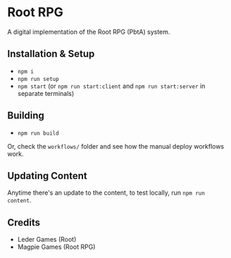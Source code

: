 
# Root RPG

A digital implementation of the Root RPG (PbtA) system.

## Installation & Setup

* `npm i`
* `npm run setup`
* `npm start` (or `npm run start:client` and `npm run start:server` in separate terminals)

## Building

* `npm run build`

Or, check the `workflows/` folder and see how the manual deploy workflows work.

## Updating Content

Anytime there's an update to the content, to test locally, run `npm run content`.
## Credits

- Leder Games (Root)
- Magpie Games (Root RPG)
